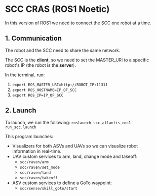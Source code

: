 # SCC CRAS (ROS1 Noetic)
In this version of ROS1 we need to connect the SCC one robot at a time.

## 1. Communication
The robot and the SCC need to share the same network.

The SCC is the **client**, so we need to set the MASTER_URI to a specific robot's IP (the robot is the **server**). 

In the terminal, run:
1. `export ROS_MASTER_URI=http://ROBOT_IP:11311`
2. `export ROS_HOSTNAME=IP_OF_SCC`
3. `export ROS_IP=IP_OF_SCC`

## 2. Launch
To launch, we run the following: `roslaunch scc_atlantis_ros1 run_scc.launch`

This program launches: 

* Visualizers for both ASVs and UAVs so we can visualize robot information in real-time.
* UAV custom services to arm, land, change mode and takeoff:
  * `scc/raven/arm`
  * `scc/raven/set_mode`
  * `scc/raven/land`
  * `scc/raven/takeoff`
* ASV custom services to define a GoTo waypoint:
  * `scc/sense/skill_goto/start`



